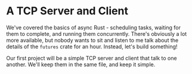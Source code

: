 # A TCP Server and Client

We've covered the basics of async Rust - scheduling tasks, waiting for them to complete, and running them concurrently. There's obviously a lot more available, but nobody wants to sit and listen to me talk about the details of the `futures` crate for an hour. Instead, let's build something!

Our first project will be a simple TCP server and client that talk to one another. We'll keep them in the same file, and keep it simple.
